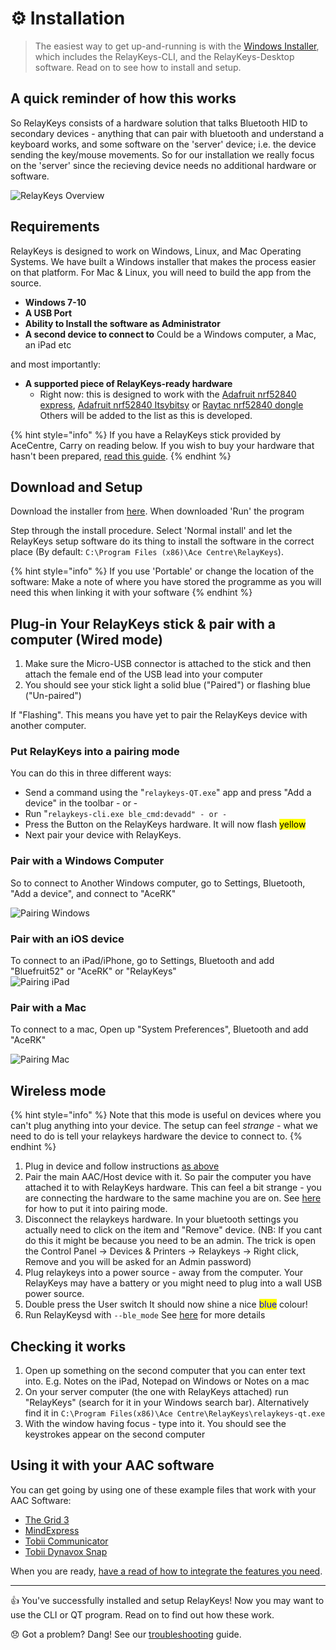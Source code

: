 # ⚙️ Installation

> The easiest way to get up-and-running is with the [Windows Installer](https://github.com/AceCentre/RelayKeys/releases/latest), which includes the RelayKeys-CLI, and the RelayKeys-Desktop software. Read on to see how to install and setup.

## A quick reminder of how this works

So RelayKeys consists of a hardware solution that talks Bluetooth HID to secondary devices - anything that can pair with bluetooth and understand a keyboard works, and some software on the 'server' device; i.e. the device sending the key/mouse movements. So for our installation we really focus on the 'server' since the recieving device needs no additional hardware or software.

![RelayKeys Overview](img/overview.png)

## Requirements

RelayKeys is designed to work on Windows, Linux, and Mac Operating Systems. We have built a Windows installer that makes the process easier on that platform. For Mac & Linux, you will need to build the app from the source.

* **Windows 7-10**
* **A USB Port**
* **Ability to Install the software as Administrator**
* **A second device to connect to** Could be a Windows computer, a Mac, an iPad etc

and most importantly:

* **A supported piece of RelayKeys-ready hardware**
  * Right now: this is designed to work with the [Adafruit nrf52840 express](https://www.adafruit.com/product/4062), [Adafruit nrf52840 Itsybitsy](https://www.adafruit.com/product/4481) or  [Raytac nrf52840 dongle](https://www.adafruit.com/product/5199) Others will be added to the list as this is developed.

{% hint style="info" %}
If you have a RelayKeys stick provided by AceCentre, Carry on reading below. If you wish to buy your hardware that hasn't been prepared, [read this guide](developers/supported-boards.md).
{% endhint %}

## Download and Setup

Download the installer from [here](https://github.com/AceCentre/RelayKeys/releases/latest). When downloaded 'Run' the program

Step through the install procedure. Select 'Normal install' and let the RelayKeys setup software do its thing to install the software in the correct place (By default: `C:\Program Files (x86)\Ace Centre\RelayKeys`).

{% hint style="info" %}
If you use 'Portable' or change the location of the software: Make a note of where you have stored the programme as you will need this when linking it with your software
{% endhint %}

## Plug-in Your RelayKeys stick & pair with a computer (Wired mode)

1. Make sure the Micro-USB connector is attached to the stick and then attach the female end of the USB lead into your computer
2. You should see your stick light a solid blue ("Paired") or flashing blue ("Un-paired")

If "Flashing". This means you have yet to pair the RelayKeys device with another computer.

### Put RelayKeys into a pairing mode

You can do this in three different ways:

* Send a command using the "`relaykeys-QT.exe`" app and press "Add a device" in the toolbar - or -
* Run "`relaykeys-cli.exe ble_cmd:devadd" - or -`
* Press the Button on the RelayKeys hardware. It will now flash <mark style="background-color:yellow;">yellow</mark>
* Next pair your device with RelayKeys.

### Pair with a Windows Computer

So to connect to Another Windows computer, go to Settings, Bluetooth, "Add a device", and connect to "AceRK"

![Pairing Windows](img/screenshots/windows-pairing.gif)

### Pair with an iOS device

To connect to an iPad/iPhone, go to Settings, Bluetooth and add "Bluefruit52" or "AceRK" or "RelayKeys"\
![Pairing iPad](img/screenshots/ipad-pairing.gif)

### Pair with a Mac

To connect to a mac, Open up "System Preferences", Bluetooth and add "AceRK"

![Pairing Mac](img/screenshots/mac-pairing.gif)

## Wireless mode

{% hint style="info" %}
Note that this mode is useful on devices where you can't plug anything into your device. The setup can feel _strange -_ what we need to do is tell your relaykeys hardware the device to connect to.
{% endhint %}

1. Plug in device and follow instructions [as above](installation.md#plug-in-your-relaykeys-stick-and-pair-with-a-computer-wired-mode)
2. Pair the main AAC/Host device with it. So pair the computer you have attached it to with RelayKeys hardware. This can feel a bit strange - you are connecting the hardware to the same machine you are on. See [here](installation.md#undefined-1) for how to put it into pairing mode.
3. Disconnect the relaykeys hardware. In your bluetooth settings you actually need to click on the item and "Remove" device. (NB: If you cant do this it might be because you need to be an admin. The trick is open the Control Panel -> Devices & Printers -> Relaykeys -> Right click, Remove and you will be asked for an Admin password)
4. Plug relaykeys into a power source - away from the computer. Your RelayKeys may have a battery or you might need to plug into a wall USB power source.
5. Double press the User switch It should now shine a nice <mark style="color:blue;">blue</mark> colour!
6. Run RelayKeysd with `--ble_mode` See [here](developers/relaykeys-daemon.md) for more details

## Checking it works

1. Open up something on the second computer that you can enter text into. E.g. Notes on the iPad, Notepad on Windows or Notes on a mac
2. On your server computer (the one with RelayKeys attached) run "RelayKeys" (search for it in your Windows search bar). Alternatively find it in `C:\Program Files(x86)\Ace Centre\RelayKeys\relaykeys-qt.exe`
3. With the window having focus - type into it. You should see the keystrokes appear on the second computer

## Using it with your AAC software

You can get going by using one of these example files that work with your AAC Software:

* [The Grid 3](guides/grid3.md)
* [MindExpress](guides/mindexpress.md)
* [Tobii Communicator](guides/communicator.md)
* [Tobii Dynavox Snap](guides/snap-corefirst.md)

When you are ready, [have a read of how to integrate the features you need](../guides/basic-principles.html).

***

👍 You've successfully installed and setup RelayKeys! Now you may want to use the CLI or QT program. Read on to find out how these work.

😞 Got a problem? Dang! See our [troubleshooting](troubleshooting.md) guide.

